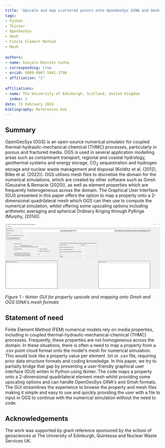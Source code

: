 ```yaml
---
title: 'Upscale and map scattered points onto OpenGeoSys GINA and Gmsh meshes formats: a Tkinter Graphical User Interface Python code'
tags:
- Python
- Tkinter
- OpenGeoSys
- Gmsh
- Finite Element Method
- Mesh

authors:
- name: Gonçalo Benitez Cunha
- corresponding: true
- orcid: 0009-0007-5441-3790
- affiliation: "1"

affiliations:
- name: The University of Edinburgh, Scotland, United Kingdom
  index: 1
date: 15 February 2024
bibliography: References.bib
---
```


## Summary

OpenGeoSys (OGS) is an open-source numerical simulator for coupled thermal-hydraulic-mechanical-chemical (THMC) processes, particularly in porous and fractured media. OGS is used in several application modelling areas such as contaminant transport, regional and coastal hydrology, geothermal systems and energy storage, CO<sub>2</sub> sequestration and hydrogen storage and nuclear waste management and disposal (Kolditz et al. (2012), Bilke et al. (2022)). OGS utilises mesh files to discretise the domain for the numerical simulations, which are created by other software such as Gmsh (Geuzaine & Remacle (2020)), as well as element properties which are frequently heterogeneous across the domain.
The Graphical User Interface (GUI) presented in this paper offers the option to map a property onto a 2-dimensional quadrilateral mesh which OGS can then use to compute the numerical simulation, whilst offering some upscaling options including arithmetic averaging and spherical Ordinary Kriging through PyKrige (Murphy, (2014)). 

![tkinterGmshOGS-GINA_UpscaleMapping GUI](https://github.com/benitez9rh/tkinterGmshOGS-GINA_UpscaleMapping/blob/main/GUI.PNG)

*Figure 1 - tkinter GUI for property upscale and mapping onto Gmsh and  OGS GINA's mesh formats*

## Statement of need

Finite Element Method (FEM) numerical models rely on media properties, including in coupled thermal-hydraulic-mechanical-chemical (THMC) processes. Frequently, these properties are not homogeneous across the domain. In these situations, there is often a need to map a property from a .csv point cloud format onto the model's mesh for numerical simulation. This would look like a property value per element .txt or .csv file, requiring prior data structure formats and coding knowledge.
In this paper, we try to partially bridge that gap by presenting a user-friendly graphical user interface (GUI) writen in Python using tkinter. The code maps a property onto a 2-dimensional quadrilateral element mesh whilst providing some upscaling options and can handle OpenGeoSys GINA's and Gmsh formats.
The GUI streamlines the experience to browse the property and mesh files making it simple and easy to use and quickly providing the user with a file to input in OGS to continue with the numerical simulation without the need to code.

## Acknowledgements

The work was supported by grant reference sponsored by the school of geosciences at The University of Edinburgh, Quintessa and Nuclear Waste Services UK.
